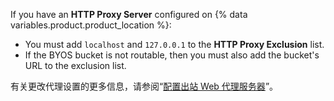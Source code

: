 If you have an **HTTP Proxy Server** configured on {% data variables.product.product_location %}:
  - You must add `localhost` and `127.0.0.1` to the **HTTP Proxy Exclusion** list.
  - If the BYOS bucket is not routable, then you must also add the bucket's URL to the exclusion list.

  有关更改代理设置的更多信息，请参阅“[配置出站 Web 代理服务器](/admin/configuration/configuring-an-outbound-web-proxy-server)”。